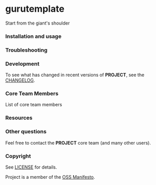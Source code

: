 # gurutemplate

Start from the giant's shoulder

### Installation and usage

### Troubleshooting

### Development

To see what has changed in recent versions of __PROJECT__, see the [CHANGELOG]().

### Core Team Members

List of core team members

### Resources

### Other questions

Feel free to contact the __PROJECT__ core team (and many other users).

### Copyright
See [LICENSE]() for details.

Project is a member of the [OSS Manifesto](http://ossmanifesto.com/).